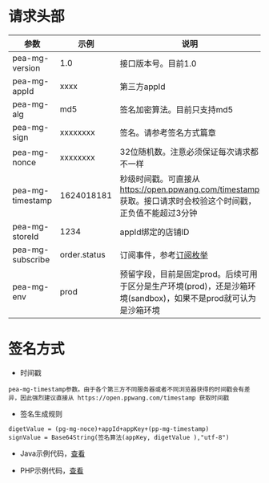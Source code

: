 # 请求头部
  参数    |  示例  |  说明
--------------------------|-----------------------------------|-----------------------------------
pea-mg-version            |  1.0                              |  接口版本号。目前1.0
pea-mg-appId              |  xxxx                             |  第三方appId
pea-mg-alg                |  md5                              |  签名加密算法。目前只支持md5
pea-mg-sign               |  xxxxxxxx                         |  签名。请参考签名方式篇章
pea-mg-nonce              |  xxxxxxxx                         |  32位随机数。注意必须保证每次请求都不一样
pea-mg-timestamp          |  1624018181                       |  秒级时间戳。可直接从 https://open.ppwang.com/timestamp 获取。接口请求时会校验这个时间戳，正负值不能超过3分钟
pea-mg-storeId            |  1234                             |  appId绑定的店铺ID
pea-mg-subscribe          |  order.status                     |  订阅事件，参考[订阅枚举](./订阅api/0订阅枚举.md)
pea-mg-env                |  prod                             |  预留字段，目前是固定prod。后续可用于区分是生产环境(prod)，还是沙箱环境(sandbox)，如果不是prod就可认为是沙箱环境



# 签名方式
- 时间戳
```
pea-mg-timestamp参数。由于各个第三方不同服务器或者不同浏览器获得的时间戳会有差异，因此强烈建议直接从 https://open.ppwang.com/timestamp 获取时间戳
```
- 签名生成规则
```
digetValue = (pg-mg-noce)+appId+appKey+(pp-mg-timestamp)
signValue = Base64String(签名算法(appKey, digetValue ),"utf-8")
```
- Java示例代码，[查看](../demo/SignAuthUtils.java)

- PHP示例代码，[查看](../demo/SignAuthUtils.php)
